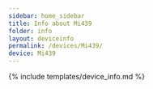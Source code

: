 ```yaml
---
sidebar: home_sidebar
title: Info about Mi439
folder: info
layout: deviceinfo
permalink: /devices/Mi439/
device: Mi439
---
```

{% include templates/device_info.md %}
